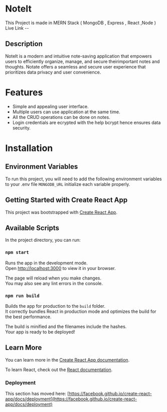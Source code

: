 # NoteIt
This Project is made in MERN Stack ( MongoDB , Express , React ,Node )
Live Link -- [ ](https://noteit-webapp.netlify.app/login)

## Description
NoteIt is a modern and intuitive note-saving application that empowers users to efficiently organize, manage, and secure
theirimportant notes and thoughts. Notate offers a seamless and secure user experience that prioritizes data privacy
and user convenience.

# Features
* Simple and appealing user interface.
* Multiple users can use application at the same time.
* All the CRUD operations can be done on notes.
* Login credentials are ecrypted with the help bcrypt hence ensures data security.

# Installation
## Environment Variables
To run this project, you will need to add the following environment variables to your .env file
`MONGODB_URL` 
initialize each variable properly.

## Getting Started with Create React App

This project was bootstrapped with [Create React App](https://github.com/facebook/create-react-app).

## Available Scripts

In the project directory, you can run:

### `npm start`

Runs the app in the development mode.\
Open [http://localhost:3000](http://localhost:3000) to view it in your browser.

The page will reload when you make changes.\
You may also see any lint errors in the console.

### `npm run build`

Builds the app for production to the `build` folder.\
It correctly bundles React in production mode and optimizes the build for the best performance.

The build is minified and the filenames include the hashes.\
Your app is ready to be deployed!

## Learn More

You can learn more in the [Create React App documentation](https://facebook.github.io/create-react-app/docs/getting-started).

To learn React, check out the [React documentation](https://reactjs.org/).

### Deployment

This section has moved here: [https://facebook.github.io/create-react-app/docs/deployment](https://facebook.github.io/create-react-app/docs/deployment)
